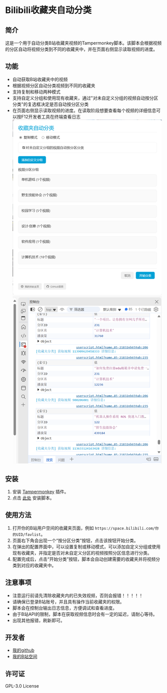 # Bilibili收藏夹自动分类

## 简介

这是一个用于自动分类B站收藏夹视频的Tampermonkey脚本。该脚本会根据视频的分区自动将视频分类到不同的收藏夹中，并在页面右侧显示读取视频的进度。


## 功能

- 自动获取B站收藏夹中的视频
- 根据视频分区自动分类视频到不同的收藏夹
- 支持复制和移动两种模式
- 支持自定义分组和使用现有收藏夹，通过"对未自定义分组的视频自动按分区分类"的复选框决定是否自动按分区分类
- 在页面右侧显示读取视频的进度。在读取阶段想要查看每个视频的详细信息可以按F12开发者工具在终端查看日志
![配置界面](图片1.png)
![日志](图片2.png)
## 安装

1. 安装 [Tampermonkey](https://www.tampermonkey.net/) 插件。
2. 点击 [此处](https://github.com/jqwgt) 安装脚本。

## 使用方法

1. 打开你的B站用户空间的收藏夹页面，例如 `https://space.bilibili.com/你的UID/favlist`。
2. 页面右下角会出现一个“按分区分类”按钮，点击该按钮开始分类。
3. 在弹出的配置界面中，可以设置复制或移动模式，可以添加自定义分组或使用现有收藏夹，并指定是否对未自定义分区的视频按照分区信息进行分类。
4. 配置完成后，点击“开始分类”按钮，脚本会自动创建需要的收藏夹并将视频分类到对应的收藏夹中。

## 注意事项

- 注意运行前请先清除收藏夹内的已失效视频，否则会报错！！！！！
- 请确保已登录B站账号，并且具有操作当前收藏夹的权限。
- 脚本会在控制台输出日志信息，方便调试和查看进度。
- 由于B站API的限制，脚本在获取视频信息时会有一定的延迟，请耐心等待。
- 出现其他报错，刷新即可。


## 开发者

- [我的github](https://github.com/jqwgt)
- [我的B站空间](https://space.bilibili.com/1937042029)

## 许可证

GPL-3.0 License
